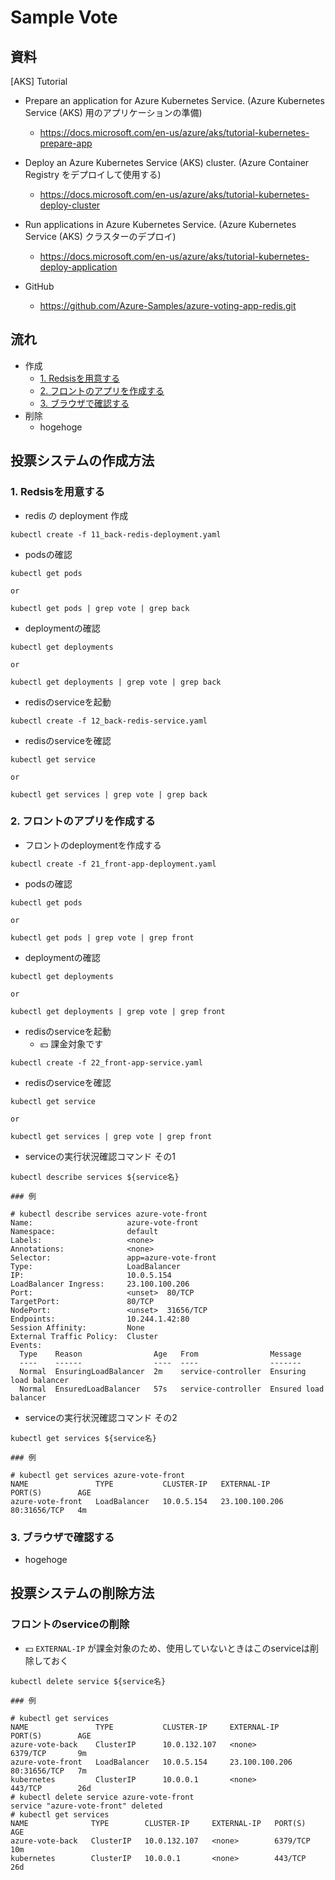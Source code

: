 # Sample Vote

## 資料

[AKS] Tutorial

+ Prepare an application for Azure Kubernetes Service. (Azure Kubernetes Service (AKS) 用のアプリケーションの準備)
  + https://docs.microsoft.com/en-us/azure/aks/tutorial-kubernetes-prepare-app
+ Deploy an Azure Kubernetes Service (AKS) cluster. (Azure Container Registry をデプロイして使用する)
  + https://docs.microsoft.com/en-us/azure/aks/tutorial-kubernetes-deploy-cluster
+ Run applications in Azure Kubernetes Service. (Azure Kubernetes Service (AKS) クラスターのデプロイ)
  + https://docs.microsoft.com/en-us/azure/aks/tutorial-kubernetes-deploy-application


+ GitHub
  + https://github.com/Azure-Samples/azure-voting-app-redis.git


## 流れ

+ 作成
    + [ 1. Redsisを用意する]()
    + [2. フロントのアプリを作成する]()
    + [3. ブラウザで確認する]()
+ 削除
    + hogehoge

## 投票システムの作成方法

### 1. Redsisを用意する

+ redis の deployment 作成

```
kubectl create -f 11_back-redis-deployment.yaml
```

+ podsの確認

```
kubectl get pods

or

kubectl get pods | grep vote | grep back
```

+ deploymentの確認

```
kubectl get deployments

or

kubectl get deployments | grep vote | grep back
```

+ redisのserviceを起動

```
kubectl create -f 12_back-redis-service.yaml 
```

+ redisのserviceを確認

```
kubectl get service

or

kubectl get services | grep vote | grep back
```


### 2. フロントのアプリを作成する


+ フロントのdeploymentを作成する


```
kubectl create -f 21_front-app-deployment.yaml
```

+ podsの確認

```
kubectl get pods

or

kubectl get pods | grep vote | grep front
```

+ deploymentの確認

```
kubectl get deployments

or

kubectl get deployments | grep vote | grep front
```


+ redisのserviceを起動
    + :yen: 課金対象です


```
kubectl create -f 22_front-app-service.yaml
```

+ redisのserviceを確認

```
kubectl get service

or

kubectl get services | grep vote | grep front
```

+ serviceの実行状況確認コマンド その1

```
kubectl describe services ${service名}
```
```
### 例

# kubectl describe services azure-vote-front
Name:                     azure-vote-front
Namespace:                default
Labels:                   <none>
Annotations:              <none>
Selector:                 app=azure-vote-front
Type:                     LoadBalancer
IP:                       10.0.5.154
LoadBalancer Ingress:     23.100.100.206
Port:                     <unset>  80/TCP
TargetPort:               80/TCP
NodePort:                 <unset>  31656/TCP
Endpoints:                10.244.1.42:80
Session Affinity:         None
External Traffic Policy:  Cluster
Events:
  Type    Reason                Age   From                Message
  ----    ------                ----  ----                -------
  Normal  EnsuringLoadBalancer  2m    service-controller  Ensuring load balancer
  Normal  EnsuredLoadBalancer   57s   service-controller  Ensured load balancer
```

+ serviceの実行状況確認コマンド その2


```
kubectl get services ${service名}
```
```
### 例

# kubectl get services azure-vote-front
NAME               TYPE           CLUSTER-IP   EXTERNAL-IP      PORT(S)        AGE
azure-vote-front   LoadBalancer   10.0.5.154   23.100.100.206   80:31656/TCP   4m
```

### 3. ブラウザで確認する


+ hogehoge


## 投票システムの削除方法

### フロントのserviceの削除

+ :yen: `EXTERNAL-IP` が課金対象のため、使用していないときはこのserviceは削除しておく

```
kubectl delete service ${service名}
```
```
### 例

# kubectl get services
NAME               TYPE           CLUSTER-IP     EXTERNAL-IP      PORT(S)        AGE
azure-vote-back    ClusterIP      10.0.132.107   <none>           6379/TCP       9m
azure-vote-front   LoadBalancer   10.0.5.154     23.100.100.206   80:31656/TCP   7m
kubernetes         ClusterIP      10.0.0.1       <none>           443/TCP        26d
# kubectl delete service azure-vote-front
service "azure-vote-front" deleted
# kubectl get services
NAME              TYPE        CLUSTER-IP     EXTERNAL-IP   PORT(S)    AGE
azure-vote-back   ClusterIP   10.0.132.107   <none>        6379/TCP   10m
kubernetes        ClusterIP   10.0.0.1       <none>        443/TCP    26d
```
